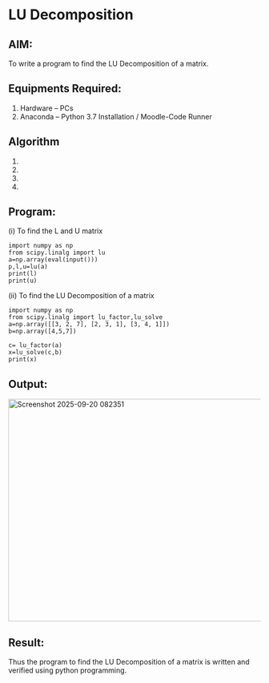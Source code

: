 # LU Decomposition 

## AIM:
To write a program to find the LU Decomposition of a matrix.

## Equipments Required:
1. Hardware – PCs
2. Anaconda – Python 3.7 Installation / Moodle-Code Runner

## Algorithm
1. 
2. 
3. 
4. 

## Program:
(i) To find the L and U matrix
```
import numpy as np
from scipy.linalg import lu
a=np.array(eval(input()))
p,l,u=lu(a)
print(l)
print(u)

```
(ii) To find the LU Decomposition of a matrix
```
import numpy as np
from scipy.linalg import lu_factor,lu_solve
a=np.array([[3, 2, 7], [2, 3, 1], [3, 4, 1]])
b=np.array([4,5,7])

c= lu_factor(a)
x=lu_solve(c,b)
print(x)

```

## Output:
<img width="1183" height="444" alt="Screenshot 2025-09-20 082351" src="https://github.com/user-attachments/assets/6bb25a3d-f2c8-45df-82ef-f69943d6924a" />



## Result:
Thus the program to find the LU Decomposition of a matrix is written and verified using python programming.
